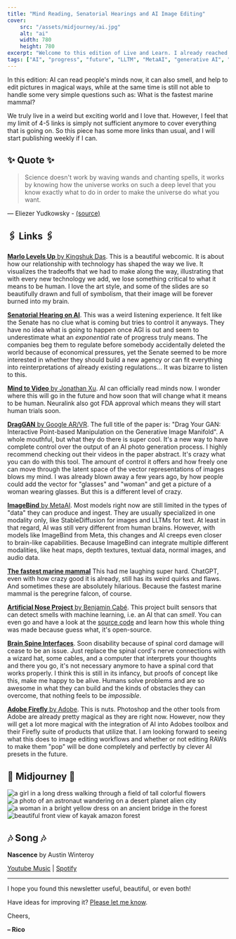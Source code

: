 ```yaml
---
title: "Mind Reading, Senatorial Hearings and AI Image Editing"
cover:
    src: "/assets/midjourney/ai.jpg"
    alt: "ai"
    width: 780
    height: 780
excerpt: "Welcome to this edition of Live and Learn. I already reached the 100+ tabs bookmarked again this week. The speed of things developing is nuts, and I have no idea how to put this into words anymore. I sometimes would like to drop everything else I do and just pursue learning about these developments full-time. And even then it would feel hard to keep up to date. But that's why I write this newsletter…"
tags: ["AI", "progress", "future", "LLTM", "MetaAI", "generative AI", "Adobe", "Adobe Firefly", "Image Editing", "Neuroscience", "papers", "multimodal"]
---
```


In this edition: AI can read people's minds now, it can also smell, and help to edit pictures in magical ways, while at the same time is still not able to handle some very simple questions such as: What is the fastest marine mammal?

We truly live in a weird but exciting world and I love that. However, I feel that my limit of 4-5 links is simply not sufficient anymore to cover everything that is going on. So this piece has some more links than usual, and I will start publishing weekly if I can. 

## ✨ Quote ✨

> Science doesn't work by waving wands and chanting spells, it works by knowing how the universe works on such a deep level that you know exactly what to do in order to make the universe do what you want.

— Eliezer Yudkowsky - [(source)](https://hpmor.com)

## 🖇️ Links 🖇️

[**Marlo Levels Up** by Kingshuk Das](https://www.kingshukdas.com/notebook/marlo). This is a beautiful webcomic. It is about how our relationship with technology has shaped the way we live. It visualizes the tradeoffs that we had to make along the way, illustrating that with every new technology we add, we lose something critical to what it means to be human. I love the art style, and some of the slides are so beautifully drawn and full of symbolism, that their image will be forever burned into my brain.

[**Senatorial Hearing on AI**](https://youtu.be/TO0J2Yw7usM). This was a weird listening experience. It felt like the Senate has no clue what is coming but tries to control it anyways. They have no idea what is going to happen once AGI is out and seem to underestimate what an *exponential* rate of progress truly means. The companies beg them to regulate before somebody accidentally deleted the world because of economical pressures, yet the Senate seemed to be more interested in whether they should build a new agency or can fit everything into reinterpretations of already existing regulations… It was bizarre to listen to this. 

[**Mind to Video** by Jonathan Xu](https://mind-video.com/). AI can officially read minds now. I wonder where this will go in the future and how soon that will change what it means to be human. Neuralink also got FDA approval which means they will start human trials soon.

[**DragGAN** by Google AR/VR](https://vcai.mpi-inf.mpg.de/projects/DragGAN/). 
The full title of the paper is: "Drag Your GAN: Interactive Point-based Manipulation on the Generative Image Manifold". A whole mouthful, but what they do there is super cool. It's a new way to have complete control over the output of an AI photo generation process. I highly recommend checking out their videos in the paper abstract. It's crazy what you can do with this tool. The amount of control it offers and how freely one can move through the latent space of the vector representations of images blows my mind. I was already blown away a few years ago, by how people could add the vector for "glasses" and "woman" and get a picture of a woman wearing glasses. But this is a different level of crazy.

[**ImageBind** by MetaAI](https://imagebind.metademolab.com/). Most models right now are still limited in the types of "data" they can produce and ingest. They are usually specialized in one modality only, like StableDiffusion for images and LLTMs for text. At least in that regard, AI was still very different from human brains. However, with models like ImageBind from Meta, this changes and AI creeps even closer to brain-like capabilities. Because ImageBind can integrate multiple different modalities, like heat maps, depth textures, textual data, normal images, and audio data.

[**The fastest marine mammal**](https://twitter.com/itstimconnors/status/1599544717943123969)
This had me laughing super hard. ChatGPT, even with how crazy good it is already, still has its weird quirks and flaws. And sometimes these are absolutely hilarious. Because the fastest marine mammal is the peregrine falcon, of course.

[**Artificial Nose Project** by Benjamin Cabé](https://www.microsoft.com/en-us/ai/ai-lab-artificial-nose). This project built sensors that can detect smells with machine learning, i.e. an AI that can *smell*. You can even go and have a look at the [source code](https://github.com/kartben/artificial-nose) and learn how this whole thing was made because guess what, it's open-source.

[**Brain Spine Interfaces**](https://www.nature.com/articles/s41586-023-06094-5). Soon disability because of spinal cord damage will cease to be an issue. Just replace the spinal cord's nerve connections with a wizard hat, some cables, and a computer that interprets your thoughts and there you go, it's not necessary anymore to have a spinal cord that works properly. I think this is still in its infancy, but proofs of concept like this, make me happy to be alive. Humans solve problems and are so awesome in what they can build and the kinds of obstacles they can overcome, that nothing feels to be *impossible*. 

[**Adobe Firefly** by Adobe](https://news.adobe.com/news/news-details/2023/Adobe-Unveils-Firefly-a-Family-of-new-Creative-Generative-AI/default.aspx). This is nuts. Photoshop and the other tools from Adobe are already pretty magical as they are right now. However, now they will get a lot more magical with the integration of AI into Adobes toolbox and their Firefly suite of products that utilize that. I am looking forward to seeing what this does to image editing workflows and whether or not editing RAWs to make them "pop" will be done completely and perfectly by clever AI presets in the future.

## 🌌 Midjourney 🌌

![a girl in a long dress walking through a field of tall colorful flowers](/assets/midjourney/a-girl-in-a-long-dress-walking-through-a-field-of-tall-colorful-flowers.jpg)
![a photo of an astronaut wandering on a desert planet alien city](/assets/midjourney/a-photo-of-an-astronaut-wandering-on-a-desert-planet-alien-city.jpg)
![a woman in a bright yellow dress on an ancient bridge in the forest](/assets/midjourney/a-woman-in-a-bright-yellow-dress-on-an-ancient-bridge-in-the-forest.jpg)
![beautiful front view of kayak amazon forest](/assets/midjourney/beautiful-front-view-of-kayak-amazon-forest.jpg)


## 🎶 Song 🎶

**Nascence** by Austin Winteroy

[Youtube Music](https://music.youtube.com/watch?v=oHesRe0uD9Q) | [Spotify](https://open.spotify.com/track/1Lw8az0pvHNLIhOT2DWQ9W) 

---

I hope you found this newsletter useful, beautiful, or even both!

Have ideas for improving it? [Please let me know](https://airtable.com/shro1VeyG4lkNXkx2). 

Cheers,

**– Rico**

